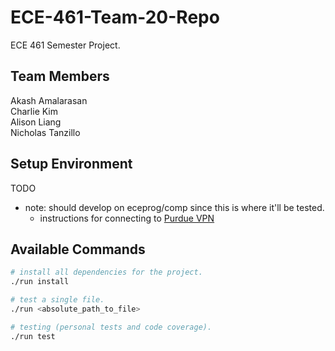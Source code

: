 # ECE-461-Team-20-Repo
ECE 461 Semester Project.

## Team Members
Akash Amalarasan<br>
Charlie Kim<br>
Alison Liang<br>
Nicholas Tanzillo

## Setup Environment
TODO
* note: should develop on eceprog/comp since this is where it'll be tested. 
    * instructions for connecting to [Purdue VPN](https://it.purdue.edu/services/vpn.php)



## Available Commands

```bash
# install all dependencies for the project.
./run install
```

```bash
# test a single file.
./run <absolute_path_to_file>
```

```bash
# testing (personal tests and code coverage).
./run test

```